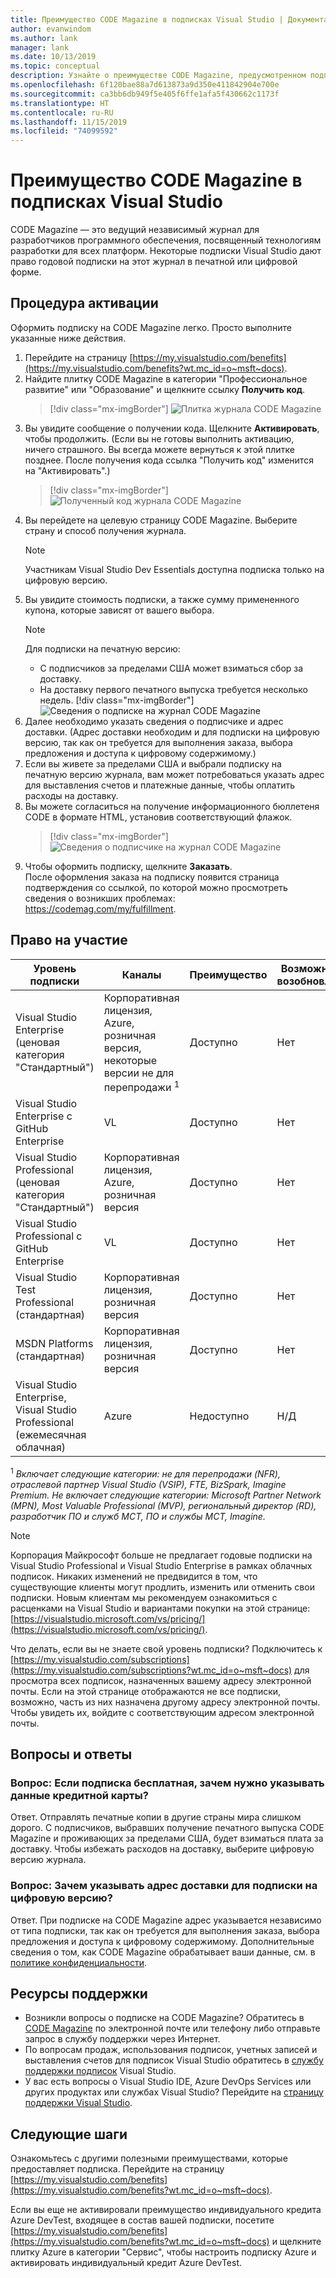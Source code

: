 ```yaml
---
title: Преимущество CODE Magazine в подписках Visual Studio | Документация Майкрософт
author: evanwindom
ms.author: lank
manager: lank
ms.date: 10/13/2019
ms.topic: conceptual
description: Узнайте о преимуществе CODE Magazine, предусмотренном подпиской Visual Studio.
ms.openlocfilehash: 6f120bae88a7d613873a9d350e411842904e700e
ms.sourcegitcommit: ca3bb6db949f5e405f6ffe1afa5f430662c1173f
ms.translationtype: HT
ms.contentlocale: ru-RU
ms.lasthandoff: 11/15/2019
ms.locfileid: "74099592"
---
```

# <a name="code-magazine-included-in-visual-studio-subscriptions"></a>Преимущество CODE Magazine в подписках Visual Studio

CODE Magazine — это ведущий независимый журнал для разработчиков программного обеспечения, посвященный технологиям разработки для всех платформ.  Некоторые подписки Visual Studio дают право годовой подписки на этот журнал в печатной или цифровой форме.

## <a name="activation-steps"></a>Процедура активации
Оформить подписку на CODE Magazine легко.  Просто выполните указанные ниже действия.

1. Перейдите на страницу [https://my.visualstudio.com/benefits](https://my.visualstudio.com/benefits?wt.mc_id=o~msft~docs).
2. Найдите плитку CODE Magazine в категории "Профессиональное развитие" или "Образование" и щелкните ссылку **Получить код**.
   > [!div class="mx-imgBorder"]
   > ![Плитка журнала CODE Magazine](_img/vs-code-magazine/vs-code-magazine-tile.png "Плитка журнала CODE Magazine")
3. Вы увидите сообщение о получении кода.  Щелкните **Активировать**, чтобы продолжить.  (Если вы не готовы выполнить активацию, ничего страшного.  Вы всегда можете вернуться к этой плитке позднее.  После получения кода ссылка "Получить код" изменится на "Активировать".)
   > [!div class="mx-imgBorder"]
   > ![Полученный код журнала CODE Magazine](_img/vs-code-magazine/vs-code-magazine-success.png "Код получен")
4. Вы перейдете на целевую страницу CODE Magazine. Выберите страну и способ получения журнала. 
   > [!NOTE]
   > Участникам Visual Studio Dev Essentials доступна подписка только на цифровую версию. 
5. Вы увидите стоимость подписки, а также сумму примененного купона, которые зависят от вашего выбора.
   > [!NOTE]
   > Для подписки на печатную версию:
   > - С подписчиков за пределами США может взиматься сбор за доставку. 
   > - На доставку первого печатного выпуска требуется несколько недель.
      > [!div class="mx-imgBorder"]
      > ![Сведения о подписке на журнал CODE Magazine](_img/vs-code-magazine/vs-code-magazine-details.png "Сведения о подписке и ее цена")
6. Далее необходимо указать сведения о подписчике и адрес доставки.  (Адрес доставки необходим и для подписки на цифровую версию, так как он требуется для выполнения заказа, выбора предложения и доступа к цифровому содержимому.)
7. Если вы живете за пределами США и выбрали подписку на печатную версию журнала, вам может потребоваться указать адрес для выставления счетов и платежные данные, чтобы оплатить расходы на доставку. 
8. Вы можете согласиться на получение информационного бюллетеня CODE в формате HTML, установив соответствующий флажок.
   > [!div class="mx-imgBorder"]
   > ![Сведения о подписчике на журнал CODE Magazine](_img/vs-code-magazine/vs-code-magazine-subscriber-info.png "Сведения о подписчике и адрес доставки")
9. Чтобы оформить подписку, щелкните **Заказать**.  
После оформления заказа на подписку появится страница подтверждения со ссылкой, по которой можно просмотреть сведения о возникших проблемах: https://codemag.com/my/fulfillment. 

## <a name="eligibility"></a>Право на участие
| Уровень подписки                                                 |     Каналы                                            | Преимущество                                                          | Возможность возобновления    |
|--------------------------------------------------------------------|---------------------------------------------------------|------------------------------------------------------------------|---------------|
| Visual Studio Enterprise (ценовая категория "Стандартный")   | Корпоративная лицензия, Azure, розничная версия, некоторые версии не для перепродажи <sup>1</sup> | Доступно       |  Нет          |
| Visual Studio Enterprise с GitHub Enterprise   | VL| Доступно       |  Нет          |
| Visual Studio Professional (ценовая категория "Стандартный") | Корпоративная лицензия, Azure, розничная версия                                       | Доступно                                                            |  Нет          |
| Visual Studio Professional с GitHub Enterprise | VL                                      | Доступно                                                            |  Нет          |
| Visual Studio Test Professional (стандартная)                         | Корпоративная лицензия, розничная версия                                              | Доступно                                             |  Нет          |
| MSDN Platforms (стандартная)                                          | Корпоративная лицензия, розничная версия                                              | Доступно                                              |  Нет          |
| Visual Studio Enterprise, Visual Studio Professional (ежемесячная облачная) | Azure | Недоступно | Н/Д |

<sup>1</sup> *Включает следующие категории:  не для перепродажи (NFR), отраслевой партнер Visual Studio (VSIP), FTE, BizSpark, Imagine Premium.  Не включает следующие категории: Microsoft Partner Network (MPN), Most Valuable Professional (MVP), региональный директор (RD), разработчик ПО и служб MCT, ПО и службы MCT, Imagine.*

> [!NOTE]
> Корпорация Майкрософт больше не предлагает годовые подписки на Visual Studio Professional и Visual Studio Enterprise в рамках облачных подписок. Никаких изменений не предвидится в том, что существующие клиенты могут продлить, изменить или отменить свои подписки. Новым клиентам мы рекомендуем ознакомиться с расценками на Visual Studio и вариантами покупки на этой странице: [https://visualstudio.microsoft.com/vs/pricing/](https://visualstudio.microsoft.com/vs/pricing/).

Что делать, если вы не знаете свой уровень подписки?  Подключитесь к [https://my.visualstudio.com/subscriptions](https://my.visualstudio.com/subscriptions?wt.mc_id=o~msft~docs) для просмотра всех подписок, назначенных вашему адресу электронной почты. Если на этой странице отображаются не все подписки, возможно, часть из них назначена другому адресу электронной почты.  Чтобы увидеть их, войдите с соответствующим адресом электронной почты.

## <a name="frequently-asked-questions"></a>Вопросы и ответы
### <a name="q-if-the-subscription-is-free-why-am-i-being-asked-for-a-credit-card"></a>Вопрос: Если подписка бесплатная, зачем нужно указывать данные кредитной карты?  
Ответ. Отправлять печатные копии в другие страны мира слишком дорого.  С подписчиков, выбравших получение печатного выпуска CODE Magazine и проживающих за пределами США, будет взиматься плата за доставку. Чтобы избежать расходов на доставку, выберите цифровую версию журнала. 

### <a name="q-why-do-i-need-to-provide-a-delivery-address-for-a-digital-subscription"></a>Вопрос: Зачем указывать адрес доставки для подписки на цифровую версию?
Ответ.  При подписке на CODE Magazine адрес указывается независимо от типа подписки, так как он требуется для выполнения заказа, выбора предложения и доступа к цифровому содержимому.  Дополнительные сведения о том, как CODE Magazine обрабатывает ваши данные, см. в [политике конфиденциальности](https://www.codemag.com/Home/Privacy).

## <a name="support-resources"></a>Ресурсы поддержки
- Возникли вопросы о подписке на CODE Magazine?  Обратитесь в [CODE Magazine](https://www.codemag.com/contact) по электронной почте или телефону либо отправьте запрос в службу поддержки через Интернет.
- По вопросам продаж, использования подписок, учетных записей и выставления счетов для подписок Visual Studio обратитесь в [службу поддержки подписок](https://visualstudio.microsoft.com/subscriptions/support/) Visual Studio.
- У вас есть вопросы о Visual Studio IDE, Azure DevOps Services или других продуктах или службах Visual Studio?  Перейдите на [страницу поддержки Visual Studio](https://visualstudio.microsoft.com/support/).

## <a name="next-steps"></a>Следующие шаги
Ознакомьтесь с другими полезными преимуществами, которые предоставляет подписка. Перейдите на страницу [https://my.visualstudio.com/benefits](https://my.visualstudio.com/benefits?wt.mc_id=o~msft~docs).

Если вы еще не активировали преимущество индивидуального кредита Azure DevTest, входящее в состав вашей подписки, посетите [https://my.visualstudio.com/benefits](https://my.visualstudio.com/benefits?wt.mc_id=o~msft~docs) и щелкните плитку Azure в категории "Сервис", чтобы настроить подписку Azure и активировать индивидуальный кредит Azure DevTest.
